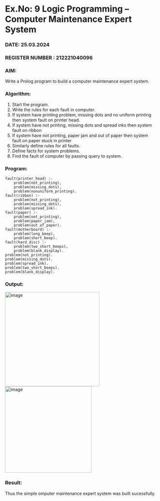 # Ex.No: 9  Logic Programming –  Computer Maintenance Expert System
### DATE: 25.03.2024                                                                         
### REGISTER NUMBER : 212221040096
### AIM: 
Write a Prolog program to build a computer maintenance expert system.
###  Algorithm:
1. Start the program.
2. Write the rules for each fault in computer.
3. If system have printing problem, missing dots and no uniform printing then system fault on printer head.
4. If system have not printing, missing dots and spread inks then system fault on ribbon
5. If system have not printing, paper jam and out of paper then system fault on paper stuck in printer
6. Similarly define rules for all faults.
7. Define facts for system problems.
8. Find the fault of computer by passing query to system.
     
### Program:
```
fault(printer_head) :-
	problem(not_printing),
	problem(missing_dots),
	problem(nonuniform_printing).
fault(ribbon) :-
	problem(not_printing),
	problem(missing_dots),
	problem(spread_ink).
fault(paper) :-
	problem(not_printing),
	problem(paper_jam),
	problem(out_of_paper).
fault(motherboard) :-
	problem(long_beep),
	problem(short_beep).
fault(hard_disc) :-
	problem(two_short_beeps),
	problem(blank_display).
problem(not_printing).
problem(missing_dots).
problem(spread_ink).
problem(two_short_beeps).
problem(blank_display).
```

### Output:
<img width="311" alt="image" src="https://github.com/Maheswarikarthi/AI_Lab_2023-24/assets/127172770/75168e6c-c825-4ede-b6a9-87114cdc4127">


<img width="285" alt="image" src="https://github.com/Maheswarikarthi/AI_Lab_2023-24/assets/127172770/6e603279-d622-462c-ae71-9ec1bb2d2049">


### Result:
Thus the simple omputer maintenance expert system was built sucessfully.
